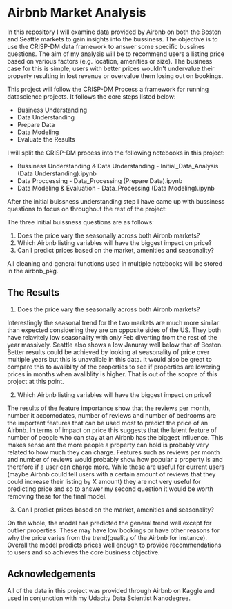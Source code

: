 # Airbnb Market Analysis

In this repository I will examine data provided by Airbnb on both the Boston and Seattle markets to gain insights into the bussiness. The objective is to use the CRISP-DM data framework to answer some specific bussines questions. The aim of my analysis will be to recommend users a listing price based on various factors (e.g. location, amenities or size). The business case for this is simple, users with better prices wouldn't undervalue their property resulting in lost revenue or overvalue them losing out on bookings. 

This project will follow the CRISP-DM Process a framework for running datascience projects. It follows the core steps listed below:
- Business Understanding
- Data Understanding
- Prepare Data
- Data Modeling
- Evaluate the Results

I will split the CRISP-DM process into the following notebooks in this project:
- Bussiness Understanding & Data Understanding - Initial_Data_Analysis (Data Understanding).ipynb
- Data Proccessing - Data_Processing (Prepare Data).ipynb
- Data Modeling & Evaluation - Data_Processing (Data Modeling).ipynb

After the initial buissness understanding step I have came up with bussiness questions to focus on throughout the rest of the project:

The three initial buissness questions are as follows:
1) Does the price vary the seasonally across both Airbnb markets?
2) Which Airbnb listing variables will have the biggest impact on price?
3) Can I predict prices based on the market, amenities and seasonality?

All cleaning and general functions used in multiple notebooks will be stored in the airbnb_pkg.

## The Results

1) Does the price vary the seasonally across both Airbnb markets?

Interestingly the seasonal trend for the two markets are much more similar than expected considering they are on opposite sides of the US. They both have relavitely low seasonality with only Feb diverting from the rest of the year massively. Seattle also shows a low Januray well below that of Boston. Better results could be achieved by looking at seasonality of price over multiple years but this is unavalible in this data. It would also be great to compare this to avaliblity of the properties to see if properties are lowering prices in months when avaliblity is higher. That is out of the scopre of this project at this point.

2) Which Airbnb listing variables will have the biggest impact on price?

The results of the  feature importance show that the reviews per month, number it accomodates, number of reviews and number of bedrooms are the important features that can be used most to predict the price of an Airbnb. In terms of impact on price this suggests that the latent feature of number of people who can stay at an Airbnb has the biggest influence. This makes sense are the more people a property can hold is probably very related to how much they can charge. Features such as reviews per month and number of reviews would probably show how popular a property is and therefore if a user can charge more. While these are useful for current users (maybe Airbnb could tell users with a certain amount of reviews that they could increase their listing by X amount) they are not very useful for predicting price and so to answer my second question it would be worth removing these for the final model.

3) Can I predict prices based on the market, amenities and seasonality?

On the whole, the model has predicted the general trend well except for outlier properties. These may have low bookings or have other reasons for why the price varies from the trend(quality of the Airbnb for instance). Overall the model predicts prices well enough to provide recommendations to users and so achieves the core business objective.

## Acknowledgements

All of the data in this project was provided through Airbnb on Kaggle and used in conjunction with my Udacity Data Scientist Nanodegree.
